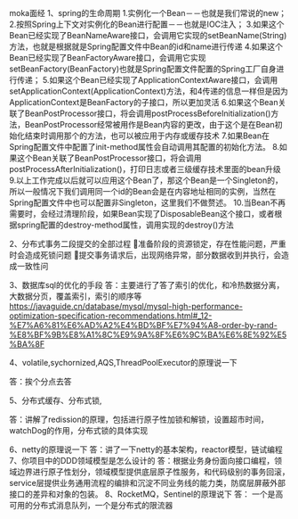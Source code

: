 moka面经
1、spring的生命周期
1.实例化一个Bean－－也就是我们常说的new；
2.按照Spring上下文对实例化的Bean进行配置－－也就是IOC注入；
3.如果这个Bean已经实现了BeanNameAware接口，会调用它实现的setBeanName(String)方法，也就是根据就是Spring配置文件中Bean的id和name进行传递
4.如果这个Bean已经实现了BeanFactoryAware接口，会调用它实现setBeanFactory(BeanFactory)也就是Spring配置文件配置的Spring工厂自身进行传递；
5.如果这个Bean已经实现了ApplicationContextAware接口，会调用setApplicationContext(ApplicationContext)方法，和4传递的信息一样但是因为ApplicationContext是BeanFactory的子接口，所以更加灵活
6.如果这个Bean关联了BeanPostProcessor接口，将会调用postProcessBeforeInitialization()方法，BeanPostProcessor经常被用作是Bean内容的更改，由于这个是在Bean初始化结束时调用那个的方法，也可以被应用于内存或缓存技术
7.如果Bean在Spring配置文件中配置了init-method属性会自动调用其配置的初始化方法。
8.如果这个Bean关联了BeanPostProcessor接口，将会调用postProcessAfterInitialization()，打印日志或者三级缓存技术里面的bean升级
9.以上工作完成以后就可以应用这个Bean了，那这个Bean是一个Singleton的，所以一般情况下我们调用同一个id的Bean会是在内容地址相同的实例，当然在Spring配置文件中也可以配置非Singleton，这里我们不做赘述。
10.当Bean不再需要时，会经过清理阶段，如果Bean实现了DisposableBean这个接口，或者根据spring配置的destroy-method属性，调用实现的destroy()方法


2、分布式事务二段提交的全部过程
准备阶段的资源锁定，存在性能问题，严重时会造成死锁问题
提交事务请求后，出现网络异常，部分数据收到并执行，会造成一致性问

3、数据库sql的优化的手段
答：主要进行了答了索引的优化，和冷热数据分离，大数据分页，覆盖索引，索引的顺序等
https://javaguide.cn/database/mysql/mysql-high-performance-optimization-specification-recommendations.html#_12-%E7%A6%81%E6%AD%A2%E4%BD%BF%E7%94%A8-order-by-rand-%E8%BF%9B%E8%A1%8C%E9%9A%8F%E6%9C%BA%E6%8E%92%E5%BA%8F

4、volatile,sychornized,AQS,ThreadPoolExecutor的原理说一下

答：挨个分点去答 

5、分布式缓存、分布式锁,

答：讲解了redission的原理，包括进行原子性加锁和解锁，设置超市时间，watchDog的作用，分布式锁的具体实现

6、netty的原理说一下
答：讲了一下netty的基本架构，reactor模型，链试编程
7、你项目中的DDD领域模型是怎么设计的
答：根据业务身份面向接口编程，领域边界进行原子性划分，领域模型提供底层原子性服务，和代码级别的事务回滚，
service层提供业务通用流程的编排和沉淀不同业务线的能力类，防腐层屏蔽外部接口的差异和对象的包装。
8、RocketMQ，Sentinel的原理说下
答： 一个是高可用的分布式消息队列，一个是分布式的限流器